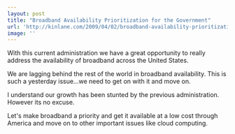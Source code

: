 ```yaml
---
layout: post
title: "Broadband Availability Prioritization for the Government"
url: 'http://kinlane.com/2009/04/02/broadband-availability-prioritization-for-the-government/'
image: ''
---
```


With this current administration we have a great opportunity to really address the availability of broadband across the United States.

We are lagging behind the rest of the world in broadband availability. This is such a yesterday issue...we need to get on with it and move on.

I understand our growth has been stunted by the previous administration. However its no excuse.

Let's make broadband a priority and get it available at a low cost through America and move on to other important issues like cloud computing.